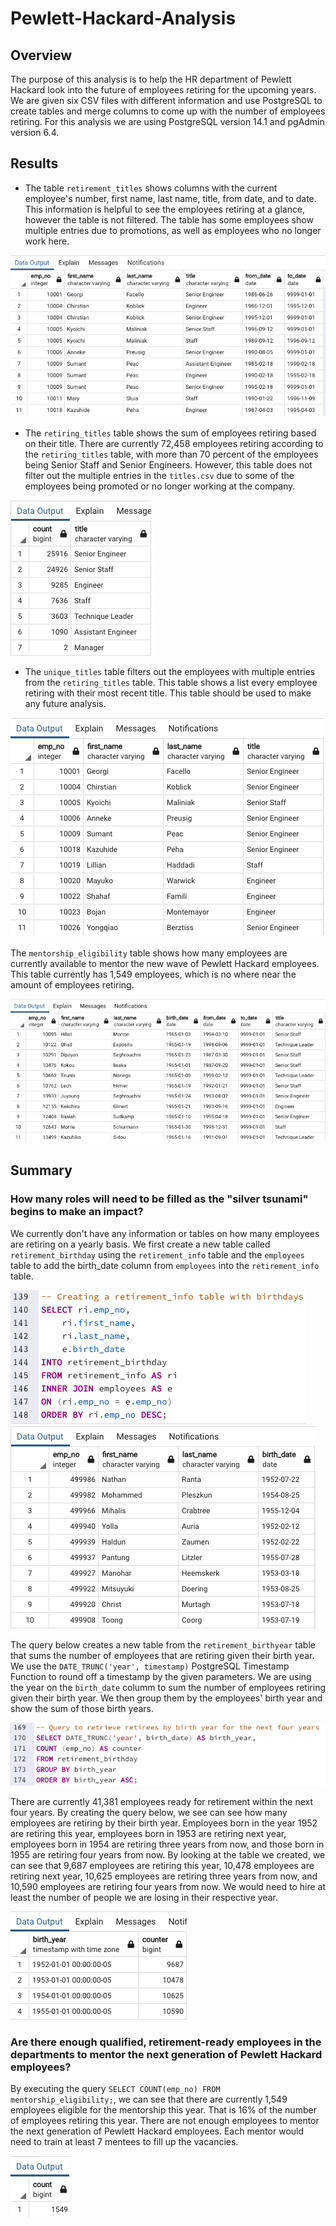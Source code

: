 # Pewlett-Hackard-Analysis

## Overview

The purpose of this analysis is to help the HR department of Pewlett Hackard look into the future of employees retiring for the upcoming years. We are given six CSV files with different information and use PostgreSQL to create tables and merge columns to come up with the number of employees retiring. For this analysis we are using PostgreSQL version 14.1 and pgAdmin version 6.4.

## Results

- The table `retirement_titles` shows columns with the current employee's number, first name, last name, title, from date, and to date. This information is helpful to see the employees retiring at a glance, however the table is not filtered. The table has some employees show multiple entries due to promotions, as well as employees who no longer work here. 

![retirement_titles](images/retirement_titles_table.png)

- The `retiring_titles` table shows the sum of employees retiring based on their title. There are currently 72,458 employees retiring according to the `retiring_titles` table, with more than 70 percent of the employees being Senior Staff and Senior Engineers. However, this table does not filter out the multiple entries in the `titles.csv` due to some of the employees being promoted or no longer working at the company.

![retiring_titles](images/retiring_titles_table.png)

- The `unique_titles` table filters out the employees with multiple entries from the `retiring_titles` table. This table shows a list every employee retiring with their most recent title. This table should be used to make any future analysis.

![unique_titles](images/unique_titles_table.png)

The `mentorship_eligibility` table shows how many employees are currently available to mentor the new wave of Pewlett Hackard employees. This table currently has 1,549 employees, which is no where near the amount of employees retiring.

![mentorship](images/mentorship_eligibility_table.png)

## Summary

### How many roles will need to be filled as the "silver tsunami" begins to make an impact?

We currently don't have any information or tables on how many employees are retiring on a yearly basis. We first create a new table called `retirement_birthday` using the `retirement_info` table and the `employees` table to add the birth_date column from `employees` into the `retirement_info` table.

![retirement_birthday](images/retirement_birthday_query.png)
![birthyear_table](images/retirement_birthyear_table.png)

 The query below creates a new table from the `retirement_birthyear` table that sums the number of employees that are retiring given their birth year. We use the `DATE_TRUNC('year', timestamp)` PostgreSQL Timestamp Function to round off a timestamp by the given parameters. We are using the year on the `birth_date` columm to sum the number of employees retiring given their birth year. We then group them by the employees' birth year and show the sum of those birth years.

![yearly_query](images/retirees_count_birthyear_query.png)

There are currently 41,381 employees ready for retirement within the next four years. By creating the query below, we see can see how many employees are retiring by their birth year. Employees born in the year 1952 are retiring this year, employees born in 1953 are retiring next year, employees born in 1954 are retiring three years from now, and those born in 1955 are retiring four years from now. By looking at the table we created, we can see that 9,687 employees are retiring this year, 10,478 employees are retiring next year, 10,625 employees are retiring three years from now, and 10,590 employees are retiring four years from now.
We would need to hire at least the number of people we are losing in their respective year. 

![yearly_count](images/retirees_birthyear_count.png)

### Are there enough qualified, retirement-ready employees in the departments to mentor the next generation of Pewlett Hackard employees?

By executing the query `SELECT COUNT(emp_no) FROM mentorship_eligibility;`, we can see that there are currently 1,549 employees eligible for the mentorship this year. That is 16% of the number of employees retiring this year. There are not enough employees to mentor the next generation of Pewlett Hackard employees. Each mentor would need to train at least 7 mentees to fill up the vacancies.

![mentor_count](images/mentors_count.png)